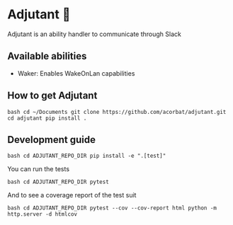 Adjutant :robot:
========== 

Adjutant is an ability handler to communicate through Slack 


Available abilities
-------------------

- Waker: Enables WakeOnLan capabilities


How to get Adjutant
-------------------

``bash
    cd ~/Documents
    git clone https://github.com/acorbat/adjutant.git
    cd adjutant
    pip install .
``

Development guide
-----------------

``bash
    cd ADJUTANT_REPO_DIR
    pip install -e ".[test]"
``

You can run the tests

``bash
    cd ADJUTANT_REPO_DIR
    pytest
``

And to see a coverage report of the test suit

``bash
    cd ADJUTANT_REPO_DIR
    pytest --cov --cov-report html
    python -m http.server -d htmlcov
``